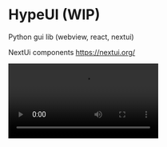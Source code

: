 # HypeUI (WIP)

Python gui lib (webview, react, nextui)

NextUi components
https://nextui.org/

<video src="[URL](https://raw.githubusercontent.com/username/repository/branch/path/to/video.mp4)"></video>


